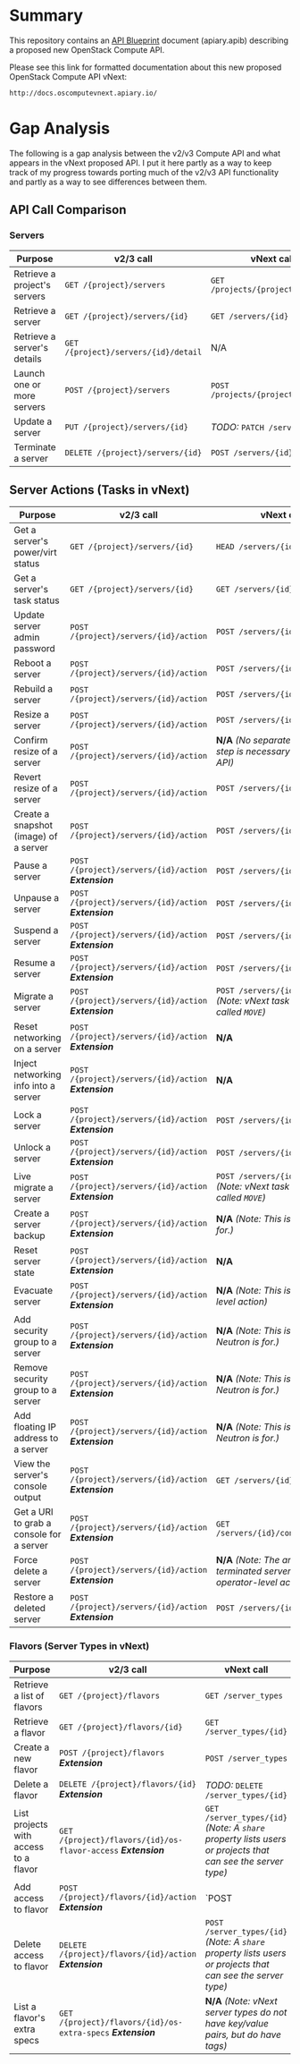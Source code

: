 # Summary

This repository contains an [API Blueprint](http://apiblueprint.org/) document
(apiary.apib) describing a proposed new OpenStack Compute API.

Please see this link for formatted documentation about this new
proposed OpenStack Compute API vNext:

    http://docs.oscomputevnext.apiary.io/

# Gap Analysis

The following is a gap analysis between the v2/v3 Compute API and what appears
in the vNext proposed API. I put it here partly as a way to keep track of my
progress towards porting much of the v2/v3 API functionality and partly as a
way to see differences between them.

## API Call Comparison

### Servers

Purpose                 | v2/3 call               | vNext call
------------------------|-------------------------|----------------------
Retrieve a project's servers | `GET /{project}/servers` | `GET /projects/{project}/servers`
Retrieve a server | `GET /{project}/servers/{id}` | `GET /servers/{id}`
Retrieve a server's details | `GET /{project}/servers/{id}/detail` | N/A
Launch one or more servers | `POST /{project}/servers` | `POST /projects/{project/servers`
Update a server | `PUT /{project}/servers/{id}` | *TODO:* `PATCH /servers/{id}`
Terminate a server | `DELETE /{project}/servers/{id}` | `POST /servers/{id}/tasks`

## Server Actions (Tasks in vNext)

Purpose                 | v2/3 call               | vNext call
------------------------|-------------------------|----------------------
Get a server's power/virt status | `GET /{project}/servers/{id}` | `HEAD /servers/{id}`
Get a server's task status | `GET /{project}/servers/{id}` | `GET /servers/{id}/tasks`
Update server admin password | `POST /{project}/servers/{id}/action` | `POST /servers/{id}/tasks`
Reboot a server | `POST /{project}/servers/{id}/action` | `POST /servers/{id}/tasks`
Rebuild a server | `POST /{project}/servers/{id}/action` | `POST /servers/{id}/tasks`
Resize a server | `POST /{project}/servers/{id}/action` | `POST /servers/{id}/tasks`
Confirm resize of a server | `POST /{project}/servers/{id}/action` | **N/A** *(No separate confirmation step is necessary in the vNext API)*
Revert resize of a server | `POST /{project}/servers/{id}/action` | `POST /servers/{id}/tasks`
Create a snapshot (image) of a server | `POST /{project}/servers/{id}/action` | `POST /servers/{id}/tasks`
Pause a server | `POST /{project}/servers/{id}/action` ***Extension*** | `POST /servers/{id}/tasks`
Unpause a server | `POST /{project}/servers/{id}/action` ***Extension*** | `POST /servers/{id}/tasks`
Suspend a server | `POST /{project}/servers/{id}/action` ***Extension*** | `POST /servers/{id}/tasks`
Resume a server | `POST /{project}/servers/{id}/action` ***Extension*** | `POST /servers/{id}/tasks`
Migrate a server | `POST /{project}/servers/{id}/action` ***Extension*** | `POST /servers/{id}/tasks` *(Note: vNext task action is called `MOVE`)*
Reset networking on a server | `POST /{project}/servers/{id}/action` ***Extension*** | **N/A**
Inject networking info into a server | `POST /{project}/servers/{id}/action` ***Extension*** | **N/A**
Lock a server | `POST /{project}/servers/{id}/action` ***Extension*** | `POST /servers/{id}/tasks`
Unlock a server | `POST /{project}/servers/{id}/action` ***Extension*** | `POST /servers/{id}/tasks`
Live migrate a server | `POST /{project}/servers/{id}/action` ***Extension*** | `POST /servers/{id}/tasks` *(Note: vNext task action is called `MOVE`)*
Create a server backup | `POST /{project}/servers/{id}/action` ***Extension*** | **N/A** *(Note: This is what Heat is for.)*
Reset server state | `POST /{project}/servers/{id}/action` ***Extension*** | **N/A**
Evacuate server | `POST /{project}/servers/{id}/action` ***Extension*** | **N/A** *(Note: This is an operator-level action)*
Add security group to a server | `POST /{project}/servers/{id}/action` ***Extension*** | **N/A** *(Note: This is what Neutron is for.)*
Remove security group to a server | `POST /{project}/servers/{id}/action` ***Extension*** | **N/A** *(Note: This is what Neutron is for.)*
Add floating IP address to a server | `POST /{project}/servers/{id}/action` ***Extension*** | **N/A** *(Note: This is what Neutron is for.)*
View the server's console output | `POST /{project}/servers/{id}/action` ***Extension*** | `GET /servers/{id}/console_log`
Get a URI to grab a console for a server | `POST /{project}/servers/{id}/action` ***Extension*** | `GET /servers/{id}/consoles/{type}`
Force delete a server | `POST /{project}/servers/{id}/action` ***Extension*** | **N/A** *(Note: The archival of terminated servers is an operator-level action)*
Restore a deleted server | `POST /{project}/servers/{id}/action` ***Extension*** | `POST /servers/{id}/tasks`

### Flavors (Server Types in vNext)

Purpose                 | v2/3 call               | vNext call
------------------------|-------------------------|----------------------
Retrieve a list of flavors | `GET /{project}/flavors` | `GET /server_types`
Retrieve a flavor | `GET /{project}/flavors/{id}` | `GET /server_types/{id}`
Create a new flavor | `POST /{project}/flavors` ***Extension*** | `POST /server_types`
Delete a flavor | `DELETE /{project}/flavors/{id}` ***Extension*** | *TODO:* `DELETE /server_types/{id}`
List projects with access to a flavor | `GET /{project}/flavors/{id}/os-flavor-access`  ***Extension*** | `GET /server_types/{id}` *(Note: A `share` property lists users or projects that can see the server type)*
Add access to flavor | `POST /{project}/flavors/{id}/action`  ***Extension*** | `POST|PATCH /server_types/{id}` *(Note: A `share` property lists users or projects that can see the server type)* *TODO:* `PATCH`
Delete access to flavor | `DELETE /{project}/flavors/{id}/action`  ***Extension*** | `POST /server_types/{id}` *(Note: A `share` property lists users or projects that can see the server type)*
List a flavor's extra specs | `GET /{project}/flavors/{id}/os-extra-specs` ***Extension*** | **N/A** *(Note: vNext server types do not have key/value pairs, but do have tags)*
